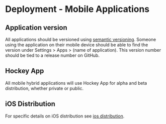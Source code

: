 # Deployment - Mobile Applications

## Application version

All applications should be versioned using
[semantic versioning](../../development/releases). Someone using
the application on their mobile device should be able to find the version
under Settings > Apps > (name of application). This version number should be
tied to a release number on GitHub.

## Hockey App

All mobile hybrid applications will use Hockey App for alpha and beta
distribution, whether private or public.

## iOS Distribution

For specific details on iOS distribution see [ios distribution](ios).
